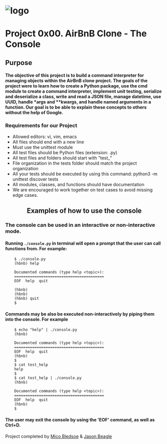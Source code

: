 # ![logo](https://user-images.githubusercontent.com/108279441/220420558-12b71945-3e02-4adf-b989-5f8fa1b4c683.png)



# Project 0x00. AirBnB Clone - The Console

## Purpose

#### 	The objective of this project is to build a command interpreter for managing  objects within the AirBnB clone project. The goals of the project were to learn how to create a Python package, use the cmd module to create a command interpreter, implement unit testing, serialize and deserialize a class, write and read a JSON file, manage datetime, use UUID, handle *args and **kwargs, and handle named arguments in a function. Our goal is to be able to explain these concepts to others without the help of Google.

### Requirements for our Project

-   Allowed editors: vi, vim, emacs
-   All files should end with a new line
-   Must use the unittest module
-   All test files should be Python files (extension: .py)
-   All test files and folders should start with "test_"
-   File organization in the tests folder should match the project organization
-   All your tests should be executed by using this command: python3 -m unittest discover tests
-   All modules, classes, and functions should have documentation
-   We are encouraged to work together on test cases to avoid missing edge cases.


## <center> Examples of how to use the console

###  The console can be used in an interactive or non-interactive mode.

#### Running `./console.py` in terminal will open a prompt that the user can call functions from. For example:

    
		$ ./console.py
		(hbnb) help

		Documented commands (type help <topic>):
		========================================
		EOF  help  quit

		(hbnb) 
		(hbnb) 
		(hbnb) quit
		$

#### Commands may be also be executed non-interactively by piping them into the console. For example


		$ echo "help" | ./console.py
		(hbnb)

		Documented commands (type help <topic>):
		========================================
		EOF  help  quit
		(hbnb) 
		$
		$ cat test_help
		help
		$
		$ cat test_help | ./console.py
		(hbnb)

		Documented commands (type help <topic>):
		========================================
		EOF  help  quit
		(hbnb) 
		$

#### The user may exit the console by using the 'EOF' command, as well as Ctrl+D.

Project completed by [Mico Bledsoe](https://github.com/MicoBledsoe) & [Jason Beagle](https://github.com/JasonBeagle)
